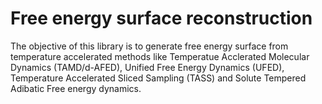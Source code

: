# Free energy surface reconstruction
The objective of this library is to generate free energy surface from temperature accelerated methods like Temperatue Acclerated Molecular Dynamics (TAMD/d-AFED), Unified Free Energy Dynamics (UFED), Temperature Accelerated Sliced Sampling (TASS) and Solute Tempered Adibatic Free energy dynamics. 



